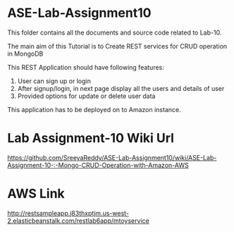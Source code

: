 # ASE-Lab-Assignment10


This folder contains all the documents and source code related to Lab-10.

The main aim of this Tutorial is to Create REST services for CRUD operation in MongoDB

This REST Application should have following features: 
1. User can sign up or login 
2. After signup/login, in next page display all the users and details of user 
3. Provided options for update or delete user data 

This application has to be deployed on to Amazon instance.

# Lab Assignment-10 Wiki Url

https://github.com/SreeyaReddy/ASE-Lab-Assignment10/wiki/ASE-Lab-Assignment-10-:-Mongo-CRUD-Operation-with-Amazon-AWS

# AWS Link

http://restsampleapp.j83thxptjm.us-west-2.elasticbeanstalk.com/restlab6app/mtoyservice
